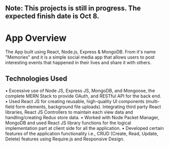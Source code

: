 
## Note: This projects is still in progress. The expected finish date is Oct 8. 


# App Overview

The App built using React, Node.js, Express & MongoDB. From it's name "Memories" and it is a simple social media app that allows users to post interesting events that happened in their lives and share it with others. 

## Technologies Used 

•	Excessive use of Node JS, Express JS, MongoDB, and Mongoose, the complete MERN Stack to provide OAuth, and RESTful API for the back end.
•	Used React JS for creating reusable, high-quality UI components (multi-field form elements, background file uploads). Integrating third party React libraries, React JS Controllers to maintain each view data and handling/creating Redux store data.
•	Worked with Node Packet Manager, MongoDB and used React JS library functions for the logical implementation part at client side for all the application. 
•	Developed certain features of the application functionality i.e., CRUD (Create, Read, Update, Delete) features using Require.js and Responsive Design.





